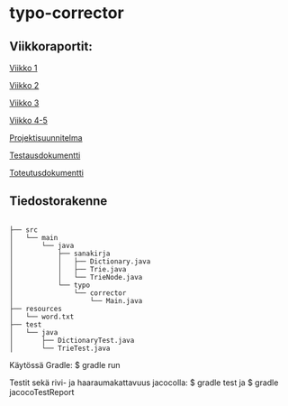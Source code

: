 # typo-corrector

## Viikkoraportit:

[Viikko 1](https://github.com/juhkure/typo-corrector/blob/main/dokumentaatio/viikko%201.txt)

[Viikko 2](https://github.com/juhkure/typo-corrector/blob/main/dokumentaatio/viikko%202.txt)

[Viikko 3](https://github.com/juhkure/typo-corrector/blob/main/dokumentaatio/viikko%203.txt)

[Viikko 4-5](https://github.com/juhkure/typo-corrector/blob/main/dokumentaatio/viikko%204-5.txt)


[Projektisuunnitelma](https://github.com/juhkure/typo-corrector/blob/main/dokumentaatio/projektisuunnitelma.txt)


[Testausdokumentti](https://github.com/juhkure/typo-corrector/blob/main/dokumentaatio/testausdokumentti.txt)

[Toteutusdokumentti](https://github.com/juhkure/typo-corrector/blob/main/dokumentaatio/toteutusdokumentti)

## Tiedostorakenne
```

├── src
│   └── main
│       └── java
│           ├── sanakirja
│           │   ├── Dictionary.java
│           │   ├── Trie.java
│           │   └── TrieNode.java
│           └── typo
│               └── corrector
│                   └── Main.java
├── resources
│   └── word.txt
├── test
│   └── java
│       ├── DictionaryTest.java
│       └── TrieTest.java
```


Käytössä Gradle: 
$ gradle run

Testit sekä rivi- ja haaraumakattavuus jacocolla: 
$ gradle test
ja
$ gradle jacocoTestReport

